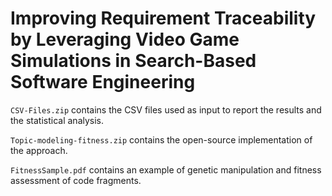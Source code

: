 # Improving Requirement Traceability by Leveraging Video Game Simulations in Search-Based Software Engineering

`CSV-Files.zip` contains the CSV files used as input to report the results and the statistical analysis.

`Topic-modeling-fitness.zip` contains the open-source implementation of the approach.

`FitnessSample.pdf` contains an example of genetic manipulation and fitness assessment of code fragments.